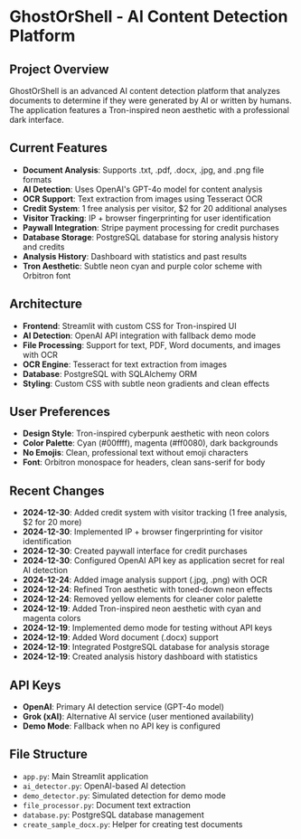 # GhostOrShell - AI Content Detection Platform

## Project Overview
GhostOrShell is an advanced AI content detection platform that analyzes documents to determine if they were generated by AI or written by humans. The application features a Tron-inspired neon aesthetic with a professional dark interface.

## Current Features
- **Document Analysis**: Supports .txt, .pdf, .docx, .jpg, and .png file formats
- **AI Detection**: Uses OpenAI's GPT-4o model for content analysis
- **OCR Support**: Text extraction from images using Tesseract OCR
- **Credit System**: 1 free analysis per visitor, $2 for 20 additional analyses
- **Visitor Tracking**: IP + browser fingerprinting for user identification
- **Paywall Integration**: Stripe payment processing for credit purchases
- **Database Storage**: PostgreSQL database for storing analysis history and credits
- **Analysis History**: Dashboard with statistics and past results
- **Tron Aesthetic**: Subtle neon cyan and purple color scheme with Orbitron font

## Architecture
- **Frontend**: Streamlit with custom CSS for Tron-inspired UI
- **AI Detection**: OpenAI API integration with fallback demo mode
- **File Processing**: Support for text, PDF, Word documents, and images with OCR
- **OCR Engine**: Tesseract for text extraction from images
- **Database**: PostgreSQL with SQLAlchemy ORM
- **Styling**: Custom CSS with subtle neon gradients and clean effects

## User Preferences
- **Design Style**: Tron-inspired cyberpunk aesthetic with neon colors
- **Color Palette**: Cyan (#00ffff), magenta (#ff0080), dark backgrounds
- **No Emojis**: Clean, professional text without emoji characters
- **Font**: Orbitron monospace for headers, clean sans-serif for body

## Recent Changes
- **2024-12-30**: Added credit system with visitor tracking (1 free analysis, $2 for 20 more)
- **2024-12-30**: Implemented IP + browser fingerprinting for visitor identification
- **2024-12-30**: Created paywall interface for credit purchases
- **2024-12-30**: Configured OpenAI API key as application secret for real AI detection
- **2024-12-24**: Added image analysis support (.jpg, .png) with OCR
- **2024-12-24**: Refined Tron aesthetic with toned-down neon effects
- **2024-12-24**: Removed yellow elements for cleaner color palette
- **2024-12-19**: Added Tron-inspired neon aesthetic with cyan and magenta colors
- **2024-12-19**: Implemented demo mode for testing without API keys
- **2024-12-19**: Added Word document (.docx) support
- **2024-12-19**: Integrated PostgreSQL database for analysis storage
- **2024-12-19**: Created analysis history dashboard with statistics

## API Keys
- **OpenAI**: Primary AI detection service (GPT-4o model)
- **Grok (xAI)**: Alternative AI service (user mentioned availability)
- **Demo Mode**: Fallback when no API key is configured

## File Structure
- `app.py`: Main Streamlit application
- `ai_detector.py`: OpenAI-based AI detection
- `demo_detector.py`: Simulated detection for demo mode
- `file_processor.py`: Document text extraction
- `database.py`: PostgreSQL database management
- `create_sample_docx.py`: Helper for creating test documents